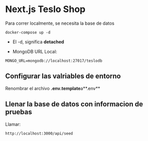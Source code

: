 # Next.js Teslo Shop

Para correr localmente, se necesita la base de datos

```
docker-compose up -d
```

- El -d, significa **detached**

- MongoDB URL Local:

```
MONGO_URL=mongodb://localhost:27017/teslodb
```

## Configurar las valriables de entorno

Renombrar el archivo **.env.template**a**.env**

## Llenar la base de datos con informacion de pruebas

Llamar:

```
http://localhost:3000/api/seed
```
